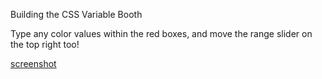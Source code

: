 Building the CSS Variable Booth

Type any color values within the red boxes, and move the range slider on the top right too!

[screenshot](demo.png)